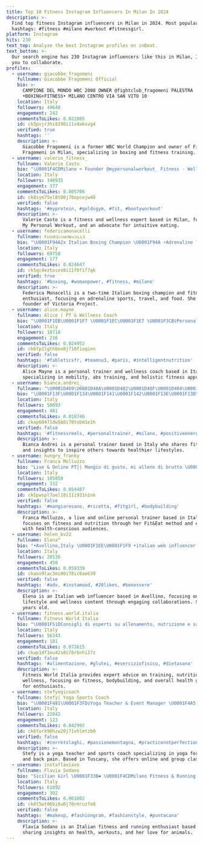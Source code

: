 ```yaml
---
title: Top 10 Fitness Instagram Influencers In Milan In 2024
description: >-
  Find top fitness Instagram influencers in Milan in 2024. Most popular
  hashtags: #fitness #milano #workout #fitnessgirl.
platform: Instagram
hits: 230
text_top: Analyze the best Instagram profiles on inBeat.
text_bottom: >-
  Our search engine has 230 Instagram influencers like this in Milan, Italy for
  you to collaborate.
profiles:
  - username: giacobbe_fragomeni
    fullname: Giacobbe Fragomeni Official
    bio: >-
      CAMPIONE DEL MONDO WBC 2008 OWNER @fightclub_fragomeni PALESTRA
      •BOXING+FITNESS• MILANO CENTRO VIA SAN VITO 10
    location: Italy
    followers: 49648
    engagement: 242
    commentsToLikes: 0.022805
    id: ck5pvjr3hi8190i11x8aksvg4
    verified: true
    hashtags: ''
    description: >-
      Giacobbe Fragomeni is a former WBC World Champion and owner of Fight Club
      Fragomeni in Milan, specializing in boxing and fitness training.
  - username: valerie_fitness_
    fullname: Valerie Casto
    bio: "\U0001F4CDMilano ➡️ Founder @mypersonalworkout_ Fitness - Wellness - Intuitive Eating Youtuber \U0001F3A5 @myproteinit Ambassador \U0001F499 Codice: VALERIEFITNESS ⬇️⬇️"
    location: Italy
    followers: 148935
    engagement: 377
    commentsToLikes: 0.005706
    id: ck8sym75el8t00j78npcejw48
    verified: false
    hashtags: '#myprotein, #goldsgym, #fit, #bootyworkout'
    description: >-
      Valerie Casto is a fitness and wellness expert based in Milan, founder of
      My Personal Workout, and an advocate for intuitive eating.
  - username: federicamonacelli
    fullname: ғᴇᴅᴇʀɪᴄᴀᴍᴏɴᴀᴄᴇʟʟɪ
    bio: "\U0001F94A2x Italian Boxing Champion \U0001F94A ⚡️Adrenaline lover \U0001F938\U0001F3FB‍♀️Fitness \U0001F30DTravel \U0001F34DFood Founder of @victoria_project_"
    location: Italy
    followers: 69758
    engagement: 177
    commentsToLikes: 0.024647
    id: ck5qc4eztosxx0i11f0fif7qk
    verified: true
    hashtags: '#boxing, #womanpower, #fitness, #milano'
    description: >-
      Federica Monacelli is a two-time Italian boxing champion and fitness
      enthusiast, focusing on adrenaline sports, travel, and food. She is the
      founder of Victoria Project.
  - username: alice.mayne
    fullname: Alice | PT & Wellness Coach
    bio: "\U0001F1EB\U0001F1F7 \U0001F1EC\U0001F1E7 \U0001F3CB️‍♀️Personal Trainer in #milano \U0001F1EE\U0001F1F9 \U0001F924@nu3_fr ALICE15 \U0001F483@fusion.workout trainer \U0001F938Mobility&Abs specialist \U0001F6A3‍♀️Ex Rower \U0001F33BKind heart \U0001F913Always learning"
    location: Italy
    followers: 18718
    engagement: 216
    commentsToLikes: 0.024952
    id: ck6tp1lgthboo0j710fioqinn
    verified: false
    hashtags: '#fableticsfr, #teamnu3, #paris, #intelligentnutrition'
    description: >-
      Alice Mayne is a personal trainer and wellness coach based in Italy,
      specializing in mobility, abs training, and holistic fitness approaches.
  - username: bianca.andrei_
    fullname: "\U0001D469\U0001D48A\U0001D482\U0001D48F\U0001D484\U0001D482 \U0001D468\U0001D48F\U0001D485\U0001D493\U0001D486\U0001D48A"
    bio: "\U0001F13F\U0001F134\U0001F141\U0001F142\U0001F13E\U0001F13D\U0001F130\U0001F13B \U0001F183\U0001F181\U0001F170︎\U0001F178\U0001F17D\U0001F174\U0001F181 @fitangels_kangooclub ⬇️\U0001F380 FITNESS TIPS \U0001F380⬇️"
    location: Italy
    followers: 50693
    engagement: 481
    commentsToLikes: 0.018746
    id: ckap60471dw5b0i78tobm1e1h
    verified: false
    hashtags: '#fitnessreels, #personaltrainer, #milano, #positiveenergy'
    description: >-
      Bianca Andrei is a personal trainer based in Italy who shares fitness tips
      and insights to inspire others towards healthier lifestyles.
  - username: hungry_franky
    fullname: Franca Molluzzo
    bio: "Live & Online PT|| Mangio di gusto, mi alleno di brutto \U0001F4DA Il metodo Fit&Eat @librimondadori Ambassador @myproteinit Links utili\U0001F447\U0001F3FC"
    location: Italy
    followers: 105050
    engagement: 332
    commentsToLikes: 0.054487
    id: ck5pwspl7oel10i11i931n1nk
    verified: false
    hashtags: '#mangiaresano, #ricetta, #fitgirl, #bodybuilding'
    description: >-
      Franca Molluzzo, a live and online personal trainer based in Italy,
      focuses on fitness and nutrition through her Fit&Eat method and engages
      with health-conscious audiences.
  - username: helen_bv22
    fullname: Elena™️
    bio: "•Avellino,Italy \U0001F1EE\U0001F1F9 •italian web influencer \U0001F30D •24y old •collaborazioni in direct \U0001F4F2"
    location: Italy
    followers: 20136
    engagement: 450
    commentsToLikes: 0.059339
    id: ckaov9lac3mi00i78ic6ae639
    verified: false
    hashtags: '#adv, #instamood, #20likes, #benessere'
    description: >-
      Elena is an Italian web influencer based in Avellino, focusing on
      lifestyle and wellness content through engaging collaborations. She is 24
      years old.
  - username: fitness.world.italia
    fullname: Fitness World Italia
    bio: "\U0001F51DConsigli di esperti su allenamento, nutrizione e salute. \U0001F3CB\U0001F3FBFitness, bodybuilding, wellness. \U0001F4F2Scrivici e commenta i post se hai domande e curiosità!"
    location: Italy
    followers: 56243
    engagement: 181
    commentsToLikes: 0.072615
    id: ckap1df1eu42s0i78rbnhi27z
    verified: false
    hashtags: '#alimentazione, #glutei, #eserciziofisico, #dietasana'
    description: >-
      Fitness World Italia provides expert advice on training, nutrition, and
      wellness, focusing on fitness, bodybuilding, and overall health guidance
      for enthusiasts.
  - username: stefyogicoach
    fullname: Stefy| Yoga Sports Coach
    bio: "\U0001F481\U0001F3FD‍♀️Yoga Teacher & Event Manager \U0001F4A5 YOGA 4 ATHLETES & BACK PAIN \U0001F938‍♀️PRIVATE ONLINE & GROUP YOGA \U0001F4CDTuscany:Carrara after 7yrs in\U0001F1EC\U0001F1E7 \U0001F3C3\U0001F3FD‍♀️Runner⛰️Hiker"
    location: Italy
    followers: 22842
    engagement: 123
    commentsToLikes: 0.042992
    id: ck6turk96hzw20j71vhlmtzb0
    verified: false
    hashtags: '#cerretolaghi, #passionemontagna, #practicenotperfection, #mountainsgirl'
    description: >-
      Stefy is a yoga teacher and sports coach specializing in yoga for athletes
      and back pain. Based in Tuscany, she offers online and group classes.
  - username: instaflaviaso
    fullname: Flavia Sodano
    bio: "Sicilian Girl \U0001F33B❤ \U0001F4CDMilano Fitness & Running Addicted \U0001F3CB️‍♀️\U0001F3C3 Animal lover \U0001F415 \U0001F4E9flvsodano@gmail.com"
    location: Italy
    followers: 61892
    engagement: 302
    commentsToLikes: 0.061002
    id: ck8t5wt06bi6u0j78rmruzfe8
    verified: false
    hashtags: '#makeup, #fashiongram, #fashionstyle, #puntacana'
    description: >-
      Flavia Sodano is an Italian fitness and running enthusiast based in Milan,
      sharing insights on health, workouts, and her love for animals.
---
```



